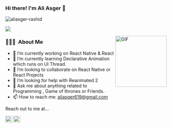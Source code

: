 ### Hi there! I'm Ali Asger 👋
<img src="https://komarev.com/ghpvc/?username=aliasger-rashid&label=Views&color=blue&style=plastic" alt="aliasger-rashid" />

![](https://camo.githubusercontent.com/992babdffd8c74a1502de375fbdf7e4d54773242/68747470733a2f2f6d656469612e67697068792e636f6d2f6d656469612f53576f536b4e36447854737a71494b4571762f67697068792e676966)

<img align="right" alt="GIF" height="160px" src="https://media.giphy.com/media/du3J3cXyzhj75IOgvA/giphy.gif" />

### 👨🏻‍💻 &nbsp;About Me

- 🔭 I’m currently working on React Native & React
- 🌱 I’m currently learning Declarative Animation which runs on UI Thread.
- 👯 I’m looking to collaborate on React Native or React Projects
- 🤔 I’m looking for help with Reanimated 2
- 💬 Ask me about anything related to Programming , Game of thrones or Friends.
- 📫 How to reach me: aliasger619@gmail.com 

Reach out to me at...

<a href="https://twitter.com/aliasger13">
  <img align="left" alt="Aliasger's Twitter" width="22px" src="https://cdn.jsdelivr.net/npm/simple-icons@v3/icons/twitter.svg" />
</a><a href="https://www.linkedin.com/in/ali-asger-rashid-92b53413a/">
  <img align="left" alt="Aliasger's Linkdein" width="22px" src="https://cdn.jsdelivr.net/npm/simple-icons@v3/icons/linkedin.svg" />
</a>
